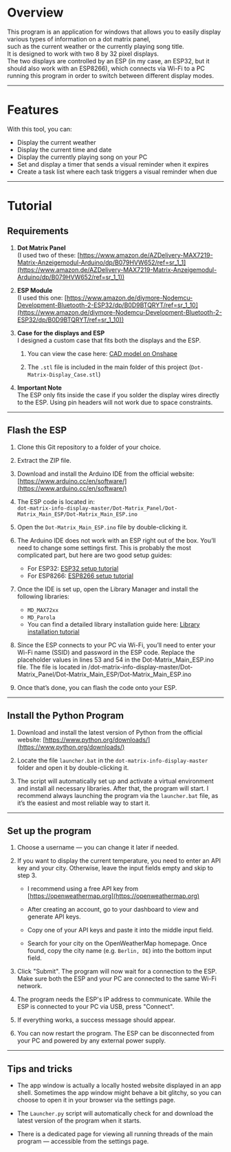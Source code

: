 # Overview  
  
This program is an application for windows that allows you to easily display various types of information on a dot matrix panel,   
such as the current weather or the currently playing song title.  
It is designed to work with two 8 by 32 pixel displays.   
The two displays are controlled by an ESP (in my case, an ESP32, but it should also work with an ESP8266), which connects via Wi-Fi   to a PC running this program in order to switch between different display modes.  

---
# Features  
With this tool, you can:  
- Display the current weather  
- Display the current time and date  
- Display the currently playing song on your PC  
- Set and display a timer that sends a visual reminder when it expires  
- Create a task list where each task triggers a visual reminder when due  
  
---  
  
# Tutorial  
  
## Requirements  
1. **Dot Matrix Panel**  
    (I used two of these: [https://www.amazon.de/AZDelivery-MAX7219-Matrix-Anzeigemodul-Arduino/dp/B079HVW652/ref=sr_1_1](https://www.amazon.de/AZDelivery-MAX7219-Matrix-Anzeigemodul-Arduino/dp/B079HVW652/ref=sr_1_1))
    
2. **ESP Module**  
    (I used this one: [https://www.amazon.de/diymore-Nodemcu-Development-Bluetooth-2-ESP32/dp/B0D9BTQRYT/ref=sr_1_10](https://www.amazon.de/diymore-Nodemcu-Development-Bluetooth-2-ESP32/dp/B0D9BTQRYT/ref=sr_1_10))
    
3. **Case for the displays and ESP**  
    I designed a custom case that fits both the displays and the ESP.
    
    1. You can view the case here: [CAD model on Onshape](https://cad.onshape.com/documents/d29c9376a775a0af4be5ebed/w/a185d0d36c678531ea7d5ad4/e/14183a4fe48a4bc153d143a9?renderMode=0&uiState=685e853326e607746c0e7225)
        
    2. The `.stl` file is included in the main folder of this project (`Dot-Matrix-Display_Case.stl`)
        
4. **Important Note**  
    The ESP only fits inside the case if you solder the display wires directly to the ESP. Using pin headers will not work due to space constraints.
  
---  
## Flash the ESP

1. Clone this Git repository to a folder of your choice.
    
2. Extract the ZIP file.
    
3. Download and install the Arduino IDE from the official website: [https://www.arduino.cc/en/software/](https://www.arduino.cc/en/software/)
    
4. The ESP code is located in:  
    `dot-matrix-info-display-master/Dot-Matrix_Panel/Dot-Matrix_Main_ESP/Dot-Matrix_Main_ESP.ino`
    
5. Open the `Dot-Matrix_Main_ESP.ino` file by double-clicking it.
    
6. The Arduino IDE does not work with an ESP right out of the box. You’ll need to change some settings first. This is probably the most complicated part, but here are two good setup guides:
    - For ESP32: [ESP32 setup tutorial](https://randomnerdtutorials.com/installing-the-esp32-board-in-arduino-ide-windows-instructions/)
    - For ESP8266: [ESP8266 setup tutorial](https://randomnerdtutorials.com/how-to-install-esp8266-board-arduino-ide/)
        
7. Once the IDE is set up, open the Library Manager and install the following libraries:
    - `MD_MAX72xx`
    - `MD_Parola`  
    - You can find a detailed library installation guide here:  [Library installation tutorial](https://docs.arduino.cc/software/ide-v2/tutorials/ide-v2-installing-a-library/)
        
8. Since the ESP connects to your PC via Wi-Fi, you’ll need to enter your Wi-Fi name (SSID) and password in the ESP code. Replace the placeholder values in lines 53 and 54 in the Dot-Matrix_Main_ESP.ino file. The file is located in /dot-matrix-info-display-master/Dot-Matrix_Panel/Dot-Matrix_Main_ESP/Dot-Matrix_Main_ESP.ino
    
9. Once that’s done, you can flash the code onto your ESP.
  
---  
## Install the Python Program

1. Download and install the latest version of Python from the official website: [https://www.python.org/downloads/](https://www.python.org/downloads/)
    
2.  Locate the file `launcher.bat` in the `dot-matrix-info-display-master` folder and open it by double-clicking it.
    
3.  The script will automatically set up and activate a virtual environment and install all necessary libraries. After that, the program will start. I recommend always launching the program via the `launcher.bat` file, as it’s the easiest and most reliable way to start it.
  
---  
## Set up the program  

1. Choose a username — you can change it later if needed.
    
2. If you want to display the current temperature, you need to enter an API key and your city. Otherwise, leave the input fields empty and skip to step 3.
    
    - I recommend using a free API key from [https://openweathermap.org](https://openweathermap.org)
        
    - After creating an account, go to your dashboard to view and generate API keys.
        
    - Copy one of your API keys and paste it into the middle input field.
        
    - Search for your city on the OpenWeatherMap homepage. Once found, copy the city name (e.g. `Berlin, DE`) into the bottom input field.
        
3.  Click "Submit". The program will now wait for a connection to the ESP. Make sure both the ESP and your PC are connected to the same Wi-Fi network.
    
4. The program needs the ESP's IP address to communicate. While the ESP is connected to your PC via USB, press "Connect".
    
5.  If everything works, a success message should appear.
    
6.  You can now restart the program. The ESP can be disconnected from your PC and powered by any external power supply.
  
---  
## Tips and tricks  
- The app window is actually a locally hosted website displayed in an app shell. Sometimes the app window might behave a bit glitchy, so you can choose to open it in your browser via the settings page.
    
- The `Launcher.py` script will automatically check for and download the latest version of the program when it starts.
    
- There is a dedicated page for viewing all running threads of the main program — accessible from the settings page.